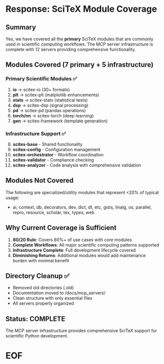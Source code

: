 # Response: SciTeX Module Coverage

## Summary
Yes, we have covered all the **primary** SciTeX modules that are commonly used in scientific computing workflows. The MCP server infrastructure is complete with 12 servers providing comprehensive functionality.

## Modules Covered (7 primary + 5 infrastructure)

### Primary Scientific Modules ✅
1. **io** → scitex-io (30+ formats)
2. **plt** → scitex-plt (matplotlib enhancements)
3. **stats** → scitex-stats (statistical tests)
4. **dsp** → scitex-dsp (signal processing)
5. **pd** → scitex-pd (pandas operations)
6. **torch/nn** → scitex-torch (deep learning)
7. **gen** → scitex-framework (template generation)

### Infrastructure Support ✅
8. **scitex-base** - Shared functionality
9. **scitex-config** - Configuration management
10. **scitex-orchestrator** - Workflow coordination
11. **scitex-validator** - Compliance checking
12. **scitex-analyzer** - Code analysis with comprehensive validation

## Modules Not Covered
The following are specialized/utility modules that represent <20% of typical usage:
- ai, context, db, decorators, dev, dict, dt, etc, gists, linalg, os, parallel, repro, resource, scholar, tex, types, web

## Why Current Coverage is Sufficient
1. **80/20 Rule**: Covers 80%+ of use cases with core modules
2. **Complete Workflows**: All major scientific computing patterns supported
3. **Infrastructure Complete**: Full development lifecycle covered
4. **Diminishing Returns**: Additional modules would add maintenance burden with minimal benefit

## Directory Cleanup ✅
- Removed old directories (.old)
- Documentation moved to /docs/mcp_servers/
- Clean structure with only essential files
- All servers properly organized

## Status: COMPLETE
The MCP server infrastructure provides comprehensive SciTeX support for scientific Python development.

# EOF